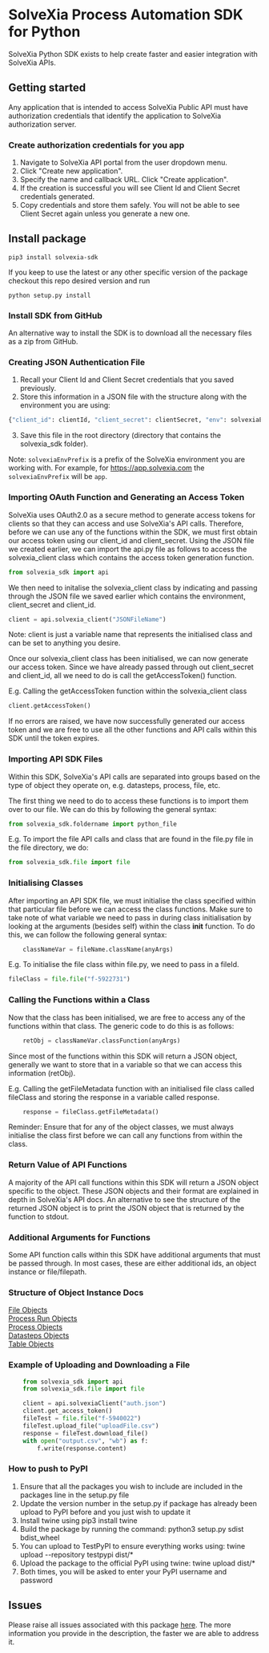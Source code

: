 # SolveXia Process Automation SDK for Python
SolveXia Python SDK exists to help create faster and easier integration with SolveXia APIs. 

## Getting started

Any application that is intended to access SolveXia Public API must have authorization credentials that identify the application to SolveXia authorization server.

### Create authorization credentials for you app

1. Navigate to SolveXia API portal from the user dropdown menu.
2. Click "Create new application".
3. Specify the name and callback URL. Click "Create application".
4. If the creation is successful you will see Client Id and Client Secret credentials generated.
5. Copy credentials and store them safely. You will not be able to see Client Secret again unless you generate a new one.

## Install package

```shell
pip3 install solvexia-sdk
```

If you keep to use the latest or any other specific version of the package checkout this repo desired version and run

```shell
python setup.py install
```

### Install SDK from GitHub
An alternative way to install the SDK is to download all the necessary files as a zip from GitHub.

### Creating JSON Authentication File

1. Recall your Client Id and Client Secret credentials that you saved previously.
2. Store this information in a JSON file with the structure along with the environment you are using:
```python
{"client_id": clientId, "client_secret": clientSecret, "env": solvexiaEnvPrefix}
```
3. Save this file in the root directory (directory that contains the solvexia_sdk folder).

Note: `solvexiaEnvPrefix` is a prefix of the SolveXia environment you are working with. For example, 
for https://app.solvexia.com the `solvexiaEnvPrefix` will be `app`.

### Importing OAuth Function and Generating an Access Token
SolveXia uses OAuth2.0 as a secure method to generate access tokens for clients so that they can access and use SolveXia's
API calls. Therefore, before we can use any of the functions within the SDK, we must first obtain our access token using
our client_id and client_secret. Using the JSON file we created earlier, we can import the api.py file as follows to access 
the solvexia_client class which contains the access token generation function.

```python
from solvexia_sdk import api
```

We then need to initalise the solvexia_client class by indicating and passing through the JSON file we saved earlier which contains
the environment, client_secret and client_id.


```python
client = api.solvexia_client("JSONFileName")
```

Note: client is just a variable name that represents the initialised class and can be set to anything you desire.

Once our solvexia_client class has been initialised, we can now generate our access token. Since we have already passed through out
client_secret and client_id, all we need to do is call the getAccessToken() function.

E.g. Calling the getAccessToken function within the solvexia_client class
```python
client.getAccessToken()
```

If no errors are raised, we have now successfully generated our access token and we are free to use all the other functions and
API calls within this SDK until the token expires.

### Importing API SDK Files

Within this SDK, SolveXia's API calls are separated into groups based on the type of object they operate on, e.g. datasteps,
process, file, etc.

The first thing we need to do to access these functions is to import them over to our file.
We can do this by following the general syntax:
```python
from solvexia_sdk.foldername import python_file
```
E.g. To import the file API calls and class that are found in the file.py file in the file directory, we do:
```python
from solvexia_sdk.file import file
```

### Initialising Classes

After importing an API SDK file, we must initialise the class specified within that particular file before we can access the
class functions. Make sure to take note of what variable we need to pass in during class initialisation by looking at the 
arguments (besides self) within the class __init__ function.
To do this, we can follow the following general syntax:
```python
    classNameVar = fileName.className(anyArgs)
```
E.g. To initialise the file class within file.py, we need to pass in a fileId.
```python
fileClass = file.file("f-5922731")
```

### Calling the Functions within a Class
Now that the class has been initialised, we are free to access any of the functions within that class. The generic
code to do this is as follows:
```python
    retObj = classNameVar.classFunction(anyArgs)
```
Since most of the functions within this SDK will return a JSON object, generally we want to store that in a variable
so that we can access this information (retObj).

E.g. Calling the getFileMetadata function with an initialised file class called fileClass and storing the response in a 
variable called response.
```python
    response = fileClass.getFileMetadata()
```

Reminder: Ensure that for any of the object classes, we must always initialise the class first before we can call 
any functions from within the class.

### Return Value of API Functions
A majority of the API call functions within this SDK will return a JSON object specific to the object. These JSON objects
and their format are explained in depth in SolveXia's API docs.
An alternative to see the structure of the returned JSON object is to print the JSON object that is returned by the function
to stdout.

### Additional Arguments for Functions
Some API function calls within this SDK have additional arguments that must be passed through. In most cases, these are 
either additional ids, an object instance or file/filepath.

### Structure of Object Instance Docs
[File Objects](https://github.com/solvexia/solvexia-api-docs/blob/master/file/file_schemas.md/#upload-session)  
[Process Run Objects](https://github.com/solvexia/solvexia-api-docs/blob/master/process_runs/process_runs_schemas.md)  
[Process Objects](https://github.com/solvexia/solvexia-api-docs/blob/master/processes/schemas.md)  
[Datasteps Objects](https://github.com/solvexia/solvexia-api-docs/blob/master/steps/datastep_schemas.md)  
[Table Objects](https://github.com/solvexia/solvexia-api-docs/blob/master/tables/tables_schemas.md)  

### Example of Uploading and Downloading a File
```python
    from solvexia_sdk import api
    from solvexia_sdk.file import file

    client = api.solvexiaClient("auth.json")
    client.get_access_token()
    fileTest = file.file("f-5940022")
    fileTest.upload_file("uploadFile.csv")
    response = fileTest.download_file()
    with open("output.csv", "wb") as f:
        f.write(response.content)
```

### How to push to PyPI

1. Ensure that all the packages you wish to include are included in the packages line in the setup.py file
2. Update the version number in the setup.py if package has already been upload to PyPI before and you just wish to update it
3. Install twine using pip3 install twine
4. Build the package by running the command: python3 setup.py sdist bdist_wheel
5. You can upload to TestPyPI to ensure everything works using: twine upload --repository testpypi dist/*
5. Upload the package to the official PyPI using twine: twine upload dist/*
6. Both times, you will be asked to enter your PyPI username and password

## Issues

Please raise all issues associated with this package [here](https://github.com/solvexia/solvexia-python-sdk/issues). 
The more information you provide in the description, the faster we are able to address it.